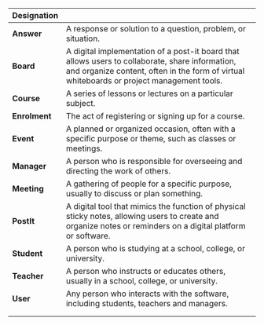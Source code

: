 | Designation   |                                                                                                                                                                                              |
|---------------|----------------------------------------------------------------------------------------------------------------------------------------------------------------------------------------------|
| **Answer**    | A response or solution to a question, problem, or situation.                                                                                                                                 |
| **Board**     | A digital implementation of a post-it board that allows users to collaborate, share information, and organize content, often in the form of virtual whiteboards or project management tools. |
| **Course**    | A series of lessons or lectures on a particular subject.                                                                                                                                     |
| **Enrolment** | The act of registering or signing up for a course.                                                                                                                                           |
| **Event**     | A planned or organized occasion, often with a specific purpose or theme, such as classes or meetings.                                                                                        |
| **Manager**   | A person who is responsible for overseeing and directing the work of others.                                                                                                                 |
| **Meeting**   | A gathering of people for a specific purpose, usually to discuss or plan something.                                                                                                          |
| **PostIt**    | A digital tool that mimics the function of physical sticky notes, allowing users to create and organize notes or reminders on a digital platform or software.                                |
| **Student**   | A person who is studying at a school, college, or university.                                                                                                                                |
| **Teacher**   | A person who instructs or educates others, usually in a school, college, or university.                                                                                                      |
| **User**      | Any person who interacts with the software, including students, teachers and managers.                                                                                                       |
|               |                                                                                                                                                                                              |
|               |                                                                                                                                                                                              |